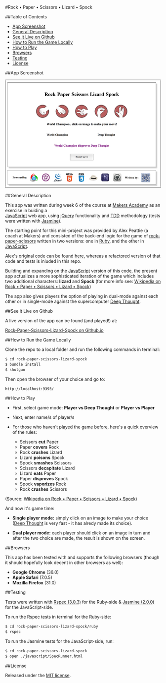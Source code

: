 #Rock • Paper • Scissors • Lizard • Spock

##Table of Contents

* [App Screenshot](#app-screenshot)
* [General Description](#general-description)
* [See it Live on Github](#see-it-live-on-github)
* [How to Run the Game Locally](#how-to-run-the-game-locally)
* [How to Play](#how-to-play)
* [Browsers](#browsers)
* [Testing](#testing)
* [License](#license)


##App Screenshot

![Rock • Paper • Scissors • Lizard • Spock](javascript/public/images/screenshot.png)


##General Description

This app was written during week 6 of the course at 
[Makers Academy](http://www.makersacademy.com/) 
as an exercise in buiding a  
[JavaScript](http://en.wikipedia.org/wiki/JavaScript) web app, 
using [jQuery](http://jquery.com) functionality and 
[TDD](http://en.wikipedia.org/wiki/Test-driven_development) 
methodology (tests were written with 
[Jasmine](http://jasmine.github.io/2.0/introduction.html)). 

The starting point for this mini-project was provided by Alex Peattie (a coach at Makers) 
and consisted of the back-end logic for the game of 
[rock-paper-scissors](http://en.wikipedia.org/wiki/Rock-paper-scissors) written 
in two versions: one in [Ruby](https://www.ruby-lang.org/en/), 
and the other in [JavaScript](http://en.wikipedia.org/wiki/JavaScript).

Alex's original code can be found [here](https://github.com/alexmakers/rockpaperscissors),
whereas a refactored version of that code and tests is inluded in this repo.

Building and expanding on the [JavaScript](http://en.wikipedia.org/wiki/JavaScript) version 
of this code, the present app actualizes a more 
sophisticated iteration of the game which includes two additional characters: 
__lizard__ and __Spock__ (for more info see: 
[Wikipedia on Rock • Paper • Scissors • Lizard • Spock](http://en.wikipedia.org/wiki/Rock-paper-scissors-lizard-Spock))

The app also gives players the option of playing in dual-mode against each other or 
in single-mode against the supercomputer 
[Deep Thought](http://en.wikipedia.org/wiki/Deep_Thought_(The_Hitchhiker%27s_Guide_to_the_Galaxy)#Deep_Thought).

  
##See it Live on Github
            
A live version of the app can be found (and played!) at:

[Rock-Paper-Scissors-Lizard-Spock on Github.io](http://nadavmatalon.github.io/rock-paper-scissors-lizard-spock/)


##How to Run the Game Locally

Clone the repo to a local folder and run the following commands in terminal:

```bash
$ cd rock-paper-scissors-lizard-spock
$ bundle install
$ shotgun
```

Then open the browser of your choice and go to:
```
http://localhost:9393/
```


##How to Play

* First, select game mode: __Player vs Deep Thought__ or __Player vs Player__

* Next, enter name/s of player/s

* For those who haven't played the game before, here's a quick overview of the rules:
    *  Scissors __cut__ Paper
    *  Paper __covers__ Rock
    *  Rock __crushes__ Lizard
    *  Lizard __poisons__ Spock
    *  Spock __smashes__ Scissors
    *  Scissors __decapitate__ Lizard
    *  Lizard __eats__ Paper
    *  Paper __disproves__ Spock
    *  Spock __vaporizes__ Rock
    *  Rock __crushes__ Scissors

(Source: [Wikipedia on Rock • Paper • Scissors • Lizard • Spock](http://en.wikipedia.org/wiki/Rock-paper-scissors-lizard-Spock))

And now it's game time:

* __Single player mode:__ simply click on an image to make your choice 
([Deep Thought](http://en.wikipedia.org/wiki/Deep_Thought_(The_Hitchhiker%27s_Guide_to_the_Galaxy)#Deep_Thought) 
is very fast - it has alredy made its choice).

* __Dual player mode:__ each player should click on an image in turn and after the 
two choice are made, the result is shown on the screen.


##Browsers

This app has been tested with and supports the following browsers (though
it should hopefully look decent in other browsers as well):

* __Google Chrome__ (36.0)
* __Apple Safari__ (7.0.5)
* __Mozilla Firefox__ (31.0)


##Testing

Tests were written with [Rspec (3.0.3)](http://rspec.info) for the Ruby-side & 
[Jasmine (2.0.0)](http://jasmine.github.io/2.0/introduction.html) for the 
JavaScript-side.

To run the Rspec tests in terminal for the Ruby-side:

```bash
$ cd rock-paper-scissors-lizard-spock/ruby
$ rspec
```

To run the Jasmine tests for the JavaScript-side, run:

```bash
$ cd rock-paper-scissors-lizard-spock
$ open ./javascript/SpecRunner.html
```

##License

<p>Released under the <a href="http://www.opensource.org/licenses/MIT">MIT license</a>.</p>

